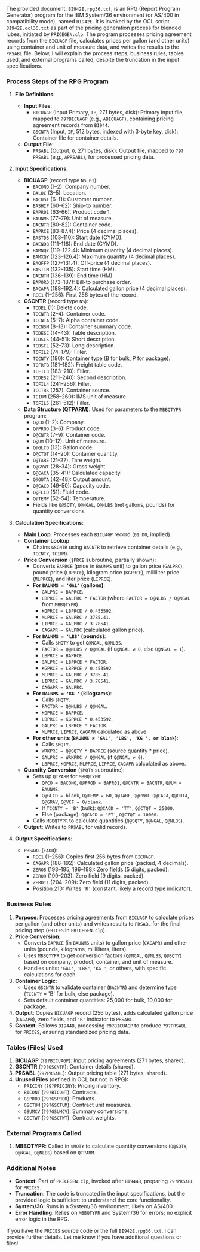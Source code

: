 The provided document, `BI942E.rpg36.txt`, is an RPG (Report Program Generator) program for the IBM System/36 environment (or AS/400 in compatibility mode), named `BI942E`. It is invoked by the OCL script `BI942E.ocl36.txt` as part of the pricing generation process for blended lubes, initiated by `PRICEGEN.clp`. The program processes pricing agreement records from the `BICUAGP` file, calculates prices per gallon (and other units) using container and unit of measure data, and writes the results to the `PRSABL` file. Below, I will explain the process steps, business rules, tables used, and external programs called, despite the truncation in the input specifications.

### Process Steps of the RPG Program

1. **File Definitions**:
   - **Input Files**:
     - `BICUAGP` (Input Primary, `IP`, 271 bytes, disk): Primary input file, mapped to `?9?BICUAGP` (e.g., `ABICUAGP`), containing pricing agreement records from `BI944`.
     - `GSCNTR` (Input, `IF`, 512 bytes, indexed with 3-byte key, disk): Container file for container details.
   - **Output File**:
     - `PRSABL` (Output, `O`, 271 bytes, disk): Output file, mapped to `?9?PRSABL` (e.g., `APRSABL`), for processed pricing data.

2. **Input Specifications**:
   - **BICUAGP** (record type `NS 01`):
     - `BACONO` (1–2): Company number.
     - `BALOC` (3–5): Location.
     - `BACUST` (6–11): Customer number.
     - `BASHIP` (60–62): Ship-to number.
     - `BAPR01` (63–66): Product code 1.
     - `BAUNMS` (77–79): Unit of measure.
     - `BACNTR` (80–82): Container code.
     - `BAPRCE` (83–87.4): Price (4 decimal places).
     - `BASTD8` (103–110): Start date (CYMD).
     - `BAEND8` (111–118): End date (CYMD).
     - `BAMNQY` (119–122.4): Minimum quantity (4 decimal places).
     - `BAMXQY` (123–126.4): Maximum quantity (4 decimal places).
     - `BAOFFP` (127–131.4): Off-price (4 decimal places).
     - `BASTTM` (132–135): Start time (HM).
     - `BAENTM` (136–139): End time (HM).
     - `BAPORD` (173–187): Bill-to purchase order.
     - `BACAPR` (188–192.4): Calculated gallon price (4 decimal places).
     - `REC1` (1–256): First 256 bytes of the record.
   - **GSCNTR** (record type `NS`):
     - `TCDEL` (1): Delete code.
     - `TCCNTR` (2–4): Container code.
     - `TCCNTA` (5–7): Alpha container code.
     - `TCCNSM` (8–13): Container summary code.
     - `TCDESC` (14–43): Table description.
     - `TCDSCS` (44–51): Short description.
     - `TCDSCL` (52–73): Long description.
     - `TCFIL2` (74–179): Filler.
     - `TCCNTY` (180): Container type (B for bulk, P for package).
     - `TCFRTB` (181–182): Freight table code.
     - `TCFIL3` (183–210): Filler.
     - `TCDES2` (211–240): Second description.
     - `TCFIL4` (241–256): Filler.
     - `TCCTRS` (257): Container source.
     - `TCIUM` (258–260): IMS unit of measure.
     - `TCFIL5` (261–512): Filler.
   - **Data Structure (QTPARM)**: Used for parameters to the `MBBQTYPR` program:
     - `Q@CO` (1–2): Company.
     - `Q@PROD` (3–6): Product code.
     - `Q@CNTR` (7–9): Container code.
     - `Q@UM` (10–12): Unit of measure.
     - `Q@GLCD` (13): Gallon code.
     - `Q@CTQT` (14–20): Container quantity.
     - `Q@TARE` (21–27): Tare weight.
     - `Q@GVWT` (28–34): Gross weight.
     - `Q@CACA` (35–41): Calculated capacity.
     - `Q@OUTA` (42–48): Output amount.
     - `Q@CACD` (49–50): Capacity code.
     - `Q@FLCD` (51): Fluid code.
     - `Q@TEMP` (52–54): Temperature.
     - Fields like `Q@SQTY`, `Q@NGAL`, `Q@NLBS` (net gallons, pounds) for quantity conversions.

3. **Calculation Specifications**:
   - **Main Loop**: Processes each `BICUAGP` record (`01 DO`, implied).
   - **Container Lookup**:
     - Chains `GSCNTR` using `BACNTR` to retrieve container details (e.g., `TCCNTY`, `TCIUM`).
   - **Price Conversion** (`$PRCE` subroutine, partially shown):
     - Converts `BAPRCE` (price in `BAUNMS` unit) to gallon price (`GALPRC`), pound price (`LBPRCE`), kilogram price (`KGPRCE`), milliliter price (`MLPRCE`), and liter price (`LIPRCE`).
     - **For `BAUNMS = 'GAL'` (gallons)**:
       - `GALPRC = BAPRCE`.
       - `LBPRCE = GALPRC * FACTOR` (where `FACTOR = Q@NLBS / Q@NGAL` from `MBBQTYPR`).
       - `KGPRCE = LBPRCE / 0.453592`.
       - `MLPRCE = GALPRC / 3785.41`.
       - `LIPRCE = GALPRC / 3.78541`.
       - `CAGAPR = GALPRC` (calculated gallon price).
     - **For `BAUNMS = 'LBS'` (pounds)**:
       - Calls `$MQTY` to get `Q@NGAL`, `Q@NLBS`.
       - `FACTOR = Q@NLBS / Q@NGAL` (if `Q@NGAL ≠ 0`, else `Q@NGAL = 1`).
       - `LBPRCE = BAPRCE`.
       - `GALPRC = LBPRCE * FACTOR`.
       - `KGPRCE = LBPRCE / 0.453592`.
       - `MLPRCE = GALPRC / 3785.41`.
       - `LIPRCE = GALPRC / 3.78541`.
       - `CAGAPR = GALPRC`.
     - **For `BAUNMS = 'KG '` (kilograms)**:
       - Calls `$MQTY`.
       - `FACTOR = Q@NLBS / Q@NGAL`.
       - `KGPRCE = BAPRCE`.
       - `LBPRCE = KGPRCE * 0.453592`.
       - `GALPRC = LBPRCE * FACTOR`.
       - `MLPRCE`, `LIPRCE`, `CAGAPR` calculated as above.
     - **For other units (`BAUNMS ≠ 'GAL', 'LBS', 'KG ', or blank`)**:
       - Calls `$MQTY`.
       - `WRKPRC = Q@SQTY * BAPRCE` (source quantity * price).
       - `GALPRC = WRKPRC / Q@NGAL` (if `Q@NGAL ≠ 0`).
       - `LBPRCE`, `KGPRCE`, `MLPRCE`, `LIPRCE`, `CAGAPR` calculated as above.
   - **Quantity Conversion** (`$MQTY` subroutine):
     - Sets up `QTPARM` for `MBBQTYPR`:
       - `Q@CO = BACONO`, `Q@PROD = BAPR01`, `Q@CNTR = BACNTR`, `Q@UM = BAUNMS`.
       - `Q@GLCD = blank`, `Q@TEMP = 60`, `Q@TARE`, `Q@GVWT`, `Q@CACA`, `Q@OUTA`, `Q@GRAV`, `Q@VCF = 0/blank`.
       - If `TCCNTY = 'B'` (bulk): `Q@CACD = 'TT'`, `Q@CTQT = 25000`.
       - Else (package): `Q@CACD = 'PT'`, `Q@CTQT = 10000`.
     - Calls `MBBQTYPR` to calculate quantities (`Q@SQTY`, `Q@NGAL`, `Q@NLBS`).
   - **Output**: Writes to `PRSABL` for valid records.

4. **Output Specifications**:
   - `PRSABL` (`EADD`):
     - `REC1` (1–256): Copies first 256 bytes from `BICUAGP`.
     - `CAGAPR` (188–192): Calculated gallon price (packed, 4 decimals).
     - `ZERO5` (193–195, 196–198): Zero fields (5 digits, packed).
     - `ZERO9` (199–203): Zero field (9 digits, packed).
     - `ZERO11` (204–209): Zero field (11 digits, packed).
     - Position 210: Writes `'R'` (constant, likely a record type indicator).

### Business Rules

1. **Purpose**: Processes pricing agreements from `BICUAGP` to calculate prices per gallon (and other units) and writes results to `PRSABL` for the final pricing step (`PRICES` in `PRICEGEN.clp`).
2. **Price Conversion**:
   - Converts `BAPRCE` (in `BAUNMS` units) to gallon price (`CAGAPR`) and other units (pounds, kilograms, milliliters, liters).
   - Uses `MBBQTYPR` to get conversion factors (`Q@NGAL`, `Q@NLBS`, `Q@SQTY`) based on company, product, container, and unit of measure.
   - Handles units: `'GAL'`, `'LBS'`, `'KG '`, or others, with specific calculations for each.
3. **Container Logic**:
   - Uses `GSCNTR` to validate container (`BACNTR`) and determine type (`TCCNTY` = 'B' for bulk, else package).
   - Sets default container quantities: 25,000 for bulk, 10,000 for package.
4. **Output**: Copies `BICUAGP` record (256 bytes), adds calculated gallon price (`CAGAPR`), zero fields, and `'R'` indicator to `PRSABL`.
5. **Context**: Follows `BI944B`, processing `?9?BICUAGP` to produce `?9?PRSABL` for `PRICES`, ensuring standardized pricing data.

### Tables (Files) Used

1. **BICUAGP** (`?9?BICUAGP`): Input pricing agreements (271 bytes, shared).
2. **GSCNTR** (`?9?GSCNTR`): Container details (shared).
3. **PRSABL** (`?9?PRSABL`): Output pricing table (271 bytes, shared).
4. **Unused Files** (defined in OCL but not in RPG):
   - `PRICINY` (`?9?PRICINY`): Pricing inventory.
   - `BICONT` (`?9?BICONT`): Contracts.
   - `GSPROD` (`?9?GSPROD`): Products.
   - `GSCTUM` (`?9?GSCTUM`): Contract unit measures.
   - `GSUMCV` (`?9?GSUMCV`): Summary conversions.
   - `GSCTWT` (`?9?GSCTWT`): Contract weights.

### External Programs Called

1. **MBBQTYPR**: Called in `$MQTY` to calculate quantity conversions (`Q@SQTY`, `Q@NGAL`, `Q@NLBS`) based on `QTPARM`.

### Additional Notes

- **Context**: Part of `PRICEGEN.clp`, invoked after `BI944B`, preparing `?9?PRSABL` for `PRICES`.
- **Truncation**: The code is truncated in the input specifications, but the provided logic is sufficient to understand the core functionality.
- **System/36**: Runs in a System/36 environment, likely on AS/400.
- **Error Handling**: Relies on `MBBQTYPR` and System/36 for errors; no explicit error logic in the RPG.

If you have the `PRICES` source code or the full `BI942E.rpg36.txt`, I can provide further details. Let me know if you have additional questions or files!